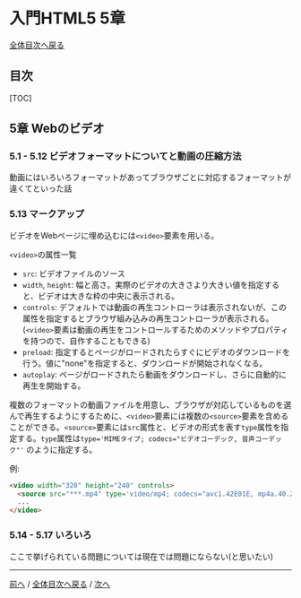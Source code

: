 # 入門HTML5 5章
[全体目次へ戻る](index.html)
## 目次
[TOC]

## 5章 Webのビデオ
### 5.1 - 5.12 ビデオフォーマットについてと動画の圧縮方法
動画にはいろいろフォーマットがあってブラウザごとに対応するフォーマットが違くてといった話

### 5.13 マークアップ
ビデオをWebページに埋め込むには`<video>`要素を用いる。

`<video>`の属性一覧

+ `src`: ビデオファイルのソース
+ `width`, `height`: 幅と高さ。実際のビデオの大きさより大きい値を指定すると、ビデオは大きな枠の中央に表示される。
+ `controls`: デフォルトでは動画の再生コントローラは表示されないが、この属性を指定するとブラウザ組み込みの再生コントローラが表示される。(`<video>`要素は動画の再生をコントロールするためのメソッドやプロパティを持つので、自作することもできる)
+ `preload`: 指定するとページがロードされたらすぐにビデオのダウンロードを行う。値に"none"を指定すると、ダウンロードが開始されなくなる。
+ `autoplay`: ページがロードされたら動画をダウンロードし、さらに自動的に再生を開始する。

複数のフォーマットの動画ファイルを用意し、ブラウザが対応しているものを選んで再生するようにするために、`<video>`要素には複数の`<source>`要素を含めることができる。`<source>`要素には`src`属性と、ビデオの形式を表す`type`属性を指定する。`type`属性は`type='MIMEタイプ; codecs="ビデオコーデック, 音声コーデック"'` のように指定する。

例:

```html
<video width="320" height="240" controls>
  <source src="***.mp4" type='video/mp4; codecs="avc1.42E01E, mp4a.40.2"'>
  ... 
</video>
```

### 5.14 - 5.17 いろいろ
ここで挙げられている問題については現在では問題にならない(と思いたい)
***

[前へ](c4.html) / [全体目次へ戻る](index.html) / [次へ](c6.html)